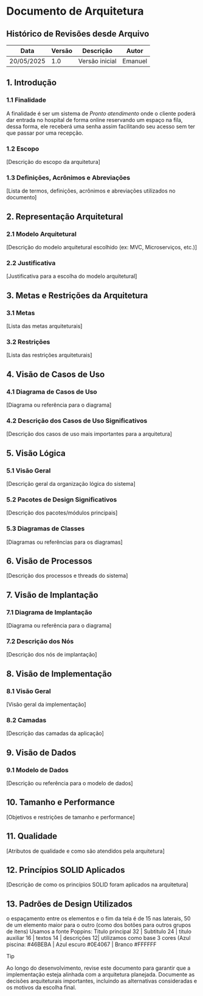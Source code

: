 # Documento de Arquitetura

## Histórico de Revisões desde Arquivo

| Data       | Versão | Descrição                | Autor   |
| ---------- | ------ | ------------------------ | --------|
| 20/05/2025 | 1.0    | Versão inicial           | Emanuel |


## 1. Introdução

### 1.1 Finalidade

A finalidade é ser um sistema de *Pronto atendimento* onde o cliente poderá dar entrada no hospital de forma online reservando um espaço na fila, dessa forma, ele receberá uma senha assim facilitando seu acesso sem ter que passar por uma recepção.

### 1.2 Escopo

[Descrição do escopo da arquitetura]

### 1.3 Definições, Acrônimos e Abreviações

[Lista de termos, definições, acrônimos e abreviações utilizados no documento]

## 2. Representação Arquitetural

### 2.1 Modelo Arquitetural

[Descrição do modelo arquitetural escolhido (ex: MVC, Microserviços, etc.)]

### 2.2 Justificativa

[Justificativa para a escolha do modelo arquitetural]

## 3. Metas e Restrições da Arquitetura

### 3.1 Metas

[Lista das metas arquiteturais]

### 3.2 Restrições

[Lista das restrições arquiteturais]

## 4. Visão de Casos de Uso

### 4.1 Diagrama de Casos de Uso

[Diagrama ou referência para o diagrama]

### 4.2 Descrição dos Casos de Uso Significativos

[Descrição dos casos de uso mais importantes para a arquitetura]

## 5. Visão Lógica

### 5.1 Visão Geral

[Descrição geral da organização lógica do sistema]

### 5.2 Pacotes de Design Significativos

[Descrição dos pacotes/módulos principais]

### 5.3 Diagramas de Classes

[Diagramas ou referências para os diagramas]

## 6. Visão de Processos

[Descrição dos processos e threads do sistema]

## 7. Visão de Implantação

### 7.1 Diagrama de Implantação

[Diagrama ou referência para o diagrama]

### 7.2 Descrição dos Nós

[Descrição dos nós de implantação]

## 8. Visão de Implementação

### 8.1 Visão Geral

[Visão geral da implementação]

### 8.2 Camadas

[Descrição das camadas da aplicação]

## 9. Visão de Dados

### 9.1 Modelo de Dados

[Descrição ou referência para o modelo de dados]

## 10. Tamanho e Performance

[Objetivos e restrições de tamanho e performance]

## 11. Qualidade

[Atributos de qualidade e como são atendidos pela arquitetura]

## 12. Princípios SOLID Aplicados

[Descrição de como os princípios SOLID foram aplicados na arquitetura]

## 13. Padrões de Design Utilizados
o espaçamento entre os elementos e o fim da tela é de 15 nas laterais, 50 de um elemento maior para o outro (como dos botões para outros grupos de itens)
Usamos a fonte Poppins: Titulo principal 32 | Subtitulo 24 | titulo auxiliar 16 | textos 14 | descrições 12|
utilizamos como base 3 cores (Azul piscina: #46BEBA | Azul escuro #0E4067 | Branco #FFFFFF

>[!TIP]
>Ao longo do desenvolvimento, revise este documento para garantir que a implementação esteja alinhada com a arquitetura planejada. Documente as decisões arquiteturais importantes, incluindo as alternativas consideradas e os motivos da escolha final.
